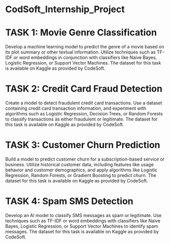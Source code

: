 # CodSoft_Internship_Project

# TASK 1: Movie Genre Classification
Develop a machine learning model to predict the genre of a movie based on its plot summary or other textual information. Utilize techniques such as TF-IDF or word embeddings in conjunction with classifiers like Naive Bayes, Logistic Regression, or Support Vector Machines. The dataset for this task is available on Kaggle as provided by CodeSoft.

# TASK 2: Credit Card Fraud Detection
Create a model to detect fraudulent credit card transactions. Use a dataset containing credit card transaction information, and experiment with algorithms such as Logistic Regression, Decision Trees, or Random Forests to classify transactions as either fraudulent or legitimate. The dataset for this task is available on Kaggle as provided by CodeSoft.

# TASK 3: Customer Churn Prediction
Build a model to predict customer churn for a subscription-based service or business. Utilize historical customer data, including features like usage behavior and customer demographics, and apply algorithms like Logistic Regression, Random Forests, or Gradient Boosting to predict churn. The dataset for this task is available on Kaggle as provided by CodeSoft.

# TASK 4: Spam SMS Detection
Develop an AI model to classify SMS messages as spam or legitimate. Use techniques such as TF-IDF or word embeddings with classifiers like Naive Bayes, Logistic Regression, or Support Vector Machines to identify spam messages. The dataset for this task is available on Kaggle as provided by CodeSoft.
